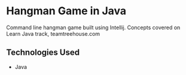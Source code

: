 # Hangman Game in Java

Command line hangman game built using Intellij. Concepts covered on Learn Java track, teamtreehouse.com

## Technologies Used
- Java